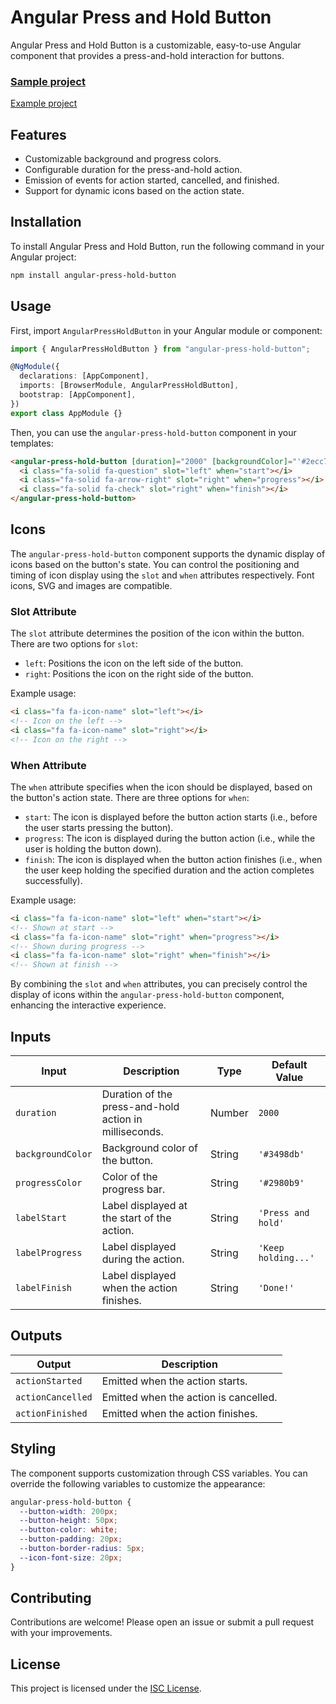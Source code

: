 # Angular Press and Hold Button

Angular Press and Hold Button is a customizable, easy-to-use Angular component that provides a press-and-hold interaction for buttons.

### [Sample project](https://github.com/thiagopac/angular-press-hold-button/tree/main/projects/press-hold-button-example/src/app)

[Example project](https://github.com/thiagopac/angular-press-hold-button/tree/main/projects/press-hold-button-example/src/app)

## Features

- Customizable background and progress colors.
- Configurable duration for the press-and-hold action.
- Emission of events for action started, cancelled, and finished.
- Support for dynamic icons based on the action state.

## Installation

To install Angular Press and Hold Button, run the following command in your Angular project:

```bash
npm install angular-press-hold-button
```

## Usage

First, import `AngularPressHoldButton` in your Angular module or component:

```typescript
import { AngularPressHoldButton } from "angular-press-hold-button";

@NgModule({
  declarations: [AppComponent],
  imports: [BrowserModule, AngularPressHoldButton],
  bootstrap: [AppComponent],
})
export class AppModule {}
```

Then, you can use the `angular-press-hold-button` component in your templates:

```html
<angular-press-hold-button [duration]="2000" [backgroundColor]="'#2ecc71'" [progressColor]="'#27ae60'" [labelStart]="'Press and hold'" [labelProgress]="'Keep holding...'" [labelFinish]="'Done!'" (actionStarted)="handleActionStarted()" (actionCancelled)="handleActionCancelled()" (actionFinished)="handleActionFinished()">
  <i class="fa-solid fa-question" slot="left" when="start"></i>
  <i class="fa-solid fa-arrow-right" slot="right" when="progress"></i>
  <i class="fa-solid fa-check" slot="right" when="finish"></i>
</angular-press-hold-button>
```

## Icons

The `angular-press-hold-button` component supports the dynamic display of icons based on the button's state. You can control the positioning and timing of icon display using the `slot` and `when` attributes respectively.
Font icons, SVG and images are compatible.

### Slot Attribute

The `slot` attribute determines the position of the icon within the button. There are two options for `slot`:

- `left`: Positions the icon on the left side of the button.
- `right`: Positions the icon on the right side of the button.

Example usage:

```html
<i class="fa fa-icon-name" slot="left"></i>
<!-- Icon on the left -->
<i class="fa fa-icon-name" slot="right"></i>
<!-- Icon on the right -->
```

### When Attribute

The `when` attribute specifies when the icon should be displayed, based on the button's action state. There are three options for `when`:

- `start`: The icon is displayed before the button action starts (i.e., before the user starts pressing the button).
- `progress`: The icon is displayed during the button action (i.e., while the user is holding the button down).
- `finish`: The icon is displayed when the button action finishes (i.e., when the user keep holding the specified duration and the action completes successfully).

Example usage:

```html
<i class="fa fa-icon-name" slot="left" when="start"></i>
<!-- Shown at start -->
<i class="fa fa-icon-name" slot="right" when="progress"></i>
<!-- Shown during progress -->
<i class="fa fa-icon-name" slot="right" when="finish"></i>
<!-- Shown at finish -->
```

By combining the `slot` and `when` attributes, you can precisely control the display of icons within the `angular-press-hold-button` component, enhancing the interactive experience.

## Inputs

| Input             | Description                                            | Type   | Default Value       |
| ----------------- | ------------------------------------------------------ | ------ | ------------------- |
| `duration`        | Duration of the press-and-hold action in milliseconds. | Number | `2000`              |
| `backgroundColor` | Background color of the button.                        | String | `'#3498db'`         |
| `progressColor`   | Color of the progress bar.                             | String | `'#2980b9'`         |
| `labelStart`      | Label displayed at the start of the action.            | String | `'Press and hold'`  |
| `labelProgress`   | Label displayed during the action.                     | String | `'Keep holding...'` |
| `labelFinish`     | Label displayed when the action finishes.              | String | `'Done!'`           |

## Outputs

| Output            | Description                           |
| ----------------- | ------------------------------------- |
| `actionStarted`   | Emitted when the action starts.       |
| `actionCancelled` | Emitted when the action is cancelled. |
| `actionFinished`  | Emitted when the action finishes.     |

## Styling

The component supports customization through CSS variables. You can override the following variables to customize the appearance:

```scss
angular-press-hold-button {
  --button-width: 200px;
  --button-height: 50px;
  --button-color: white;
  --button-padding: 20px;
  --button-border-radius: 5px;
  --icon-font-size: 20px;
}
```

## Contributing

Contributions are welcome! Please open an issue or submit a pull request with your improvements.

## License

This project is licensed under the [ISC License](LICENSE.md).
